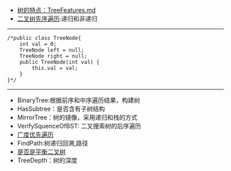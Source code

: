 + [树的特点：TreeFeatures.md](https://github.com/jikwjjw/JAVA-DataStructure/blob/Tree/TreeFeatures.md)
+ [二叉树先序遍历](https://github.com/jikwjjw/JAVA-DataStructure/blob/Tree/PrintInfort.java):递归和非递归
------------------------------
```
/*public class TreeNode{
	int val = 0;
	TreeNode left = null;
	TreeNode right = null;
	public TreeNode(int val) {
		this.val = val;
	}
}*/
```
---------------------------------------
+ BinaryTree:根据前序和中序遍历结果，构建树
+ HasSubtree：是否含有子树结构
+ MirrorTree：树的镜像，采用递归和栈的方式
+ VerifySquenceOfBST: 二叉搜索树的后序遍历
+ [广度优先遍历](https://github.com/jikwjjw/JAVA-DataStructure/edit/Tree/PrintFromTopToBottom.java)
+ FindPath:树递归回溯,路径
+ [是否是平衡二叉树](https://github.com/jikwjjw/JAVA-DataStructure/blob/Tree/IsBalanced_Solution.java)
+ TreeDepth：树的深度
